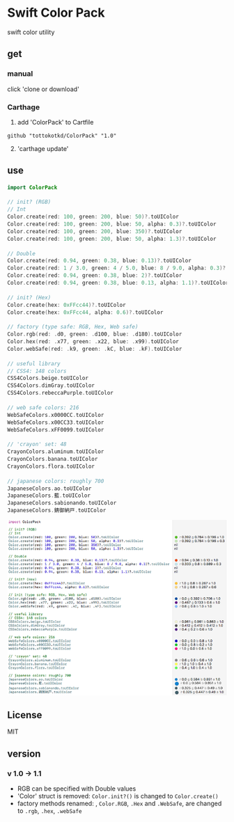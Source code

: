 # Swift Color Pack

swift color utility

## get 

### manual
click 'clone or download' 

### Carthage

1. add 'ColorPack' to Cartfile

```
github "tottokotkd/ColorPack" "1.0"
```

2. 'carthage update'

## use

```swift
import ColorPack

// init? (RGB)
// Int
Color.create(red: 100, green: 200, blue: 50)?.toUIColor
Color.create(red: 100, green: 200, blue: 50, alpha: 0.3)?.toUIColor
Color.create(red: 100, green: 200, blue: 350)?.toUIColor
Color.create(red: 100, green: 200, blue: 50, alpha: 1.3)?.toUIColor

// Double
Color.create(red: 0.94, green: 0.38, blue: 0.13)?.toUIColor
Color.create(red: 1 / 3.0, green: 4 / 5.0, blue: 8 / 9.0, alpha: 0.3)?.toUIColor
Color.create(red: 0.94, green: 0.38, blue: 2)?.toUIColor
Color.create(red: 0.94, green: 0.38, blue: 0.13, alpha: 1.1)?.toUIColor

// init? (Hex)
Color.create(hex: 0xFFcc44)?.toUIColor
Color.create(hex: 0xFFcc44, alpha: 0.6)?.toUIColor

// factory (type safe: RGB, Hex, Web safe)
Color.rgb(red: .d0, green: .d100, blue: .d180).toUIColor
Color.hex(red: .x77, green: .x22, blue: .x99).toUIColor
Color.webSafe(red: .k9, green: .kC, blue: .kF).toUIColor

// useful library
// CSS4: 148 colors
CSS4Colors.beige.toUIColor
CSS4Colors.dimGray.toUIColor
CSS4Colors.rebeccaPurple.toUIColor

// web safe colors: 216
WebSafeColors.x0000CC.toUIColor
WebSafeColors.x00CC33.toUIColor
WebSafeColors.xFF0099.toUIColor

// 'crayon' set: 48
CrayonColors.aluminum.toUIColor
CrayonColors.banana.toUIColor
CrayonColors.flora.toUIColor

// japanese colors: roughly 700
JapaneseColors.ao.toUIColor
JapaneseColors.藍.toUIColor
JapaneseColors.sabionando.toUIColor
JapaneseColors.錆御納戸.toUIColor
```

![playgroupnd](doc/p1.png)

## License
MIT

## version
### v 1.0 -> 1.1
* RGB can be specified with Double values
* 'Color' struct is removed: `Color.init?()` is changed to `Color.create()`
* factory methods renamed: , `Color.RGB`, `.Hex` and `.WebSafe`, are changed to `.rgb`, `.hex`, `.webSafe`
